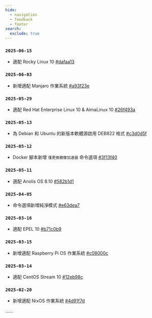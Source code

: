 ```yaml
---
hide:
  - navigation
  - feedback
  - footer
search:
  exclude: true
---
```


### `2025-06-15`

  * 適配 Rocky Linux 10 [#dafaa13](https://github.com/SuperManito/LinuxMirrors/commit/dafaa13e44209d719b5b6f06f4cc3c4f2ef24d3b)  

### `2025-06-03`

  * 新增適配 Manjaro 作業系統 [#a93f23e](https://github.com/SuperManito/LinuxMirrors/commit/a93f23e48d4ffbffb0e04efcf33138fc7218b560)

### `2025-05-29`

  * 適配 Red Hat Enterprise Linux 10 & AlmaLinux 10 [#26f493a](https://github.com/SuperManito/LinuxMirrors/commit/26f493a762221569404d45a6556afd7945ac75f8)

### `2025-05-13`

  * 為 Debian 和 Ubuntu 的新版本軟體源啟用 DEB822 格式 [#c3d0d5f](https://github.com/SuperManito/LinuxMirrors/commit/c3d0d5fa2c0993e104711f55e37fa8ada1031b5e)

### `2025-05-12`

  * Docker 腳本新增 `僅更換鏡像加速器` 命令選項 [#3f13f40](https://github.com/SuperManito/LinuxMirrors/commit/3f13f40111fa3631555ca7104cea21b4bb5adefa)

### `2025-05-11`

  * 適配 Anolis OS 8.10 [#582b1d1](https://github.com/SuperManito/LinuxMirrors/commit/582b1d1fbcc3cab4899d4d400cf9a51023773aad)

### `2025-04-05`

  * 命令選項新增純淨模式 [#e63dea7](https://github.com/SuperManito/LinuxMirrors/commit/e63dea7e64fa6c31ecee3c02b143924ab12917b4)

### `2025-03-16`

  * 適配 EPEL 10 [#b71c0b9](https://github.com/SuperManito/LinuxMirrors/commit/b71c0b9790cc1dfb431729b817e726d6dd19a555)

### `2025-03-15`

  * 新增適配 Raspberry Pi OS 作業系統 [#c08000c](https://github.com/SuperManito/LinuxMirrors/commit/c08000cb645994d669e5ca2678d429a9d9eb3c90)

### `2025-03-14`

  * 適配 CentOS Stream 10 [#12eb98c](https://github.com/SuperManito/LinuxMirrors/commit/12eb98ce2945294873bfaa7b422fda175d9f8c10)

### `2025-02-20`

  * 新增適配 NixOS 作業系統 [#4d91f7d](https://github.com/SuperManito/LinuxMirrors/commit/4d91f7d1b2ddd58f7794cc7620d0ea7e4f9af02b)

......
